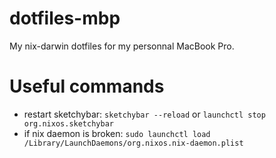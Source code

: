 # dotfiles-mbp

My nix-darwin dotfiles for my personnal MacBook Pro.

# Useful commands
- restart sketchybar: `sketchybar --reload` or `launchctl stop org.nixos.sketchybar`
- if nix daemon is broken: `sudo launchctl load /Library/LaunchDaemons/org.nixos.nix-daemon.plist`
